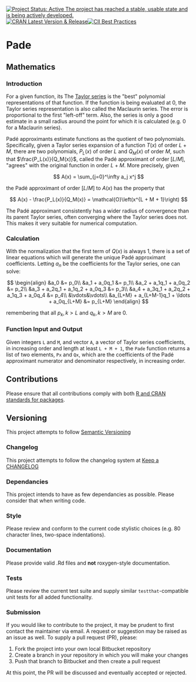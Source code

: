 [![Project Status: Active The project has reached a stable, usable state and is being actively developed.](https://www.repostatus.org/badges/latest/active.svg)](https://www.repostatus.org/#active)[![CRAN Latest Version & Release](https://www.r-pkg.org/badges/version-last-release/Pade)](https://CRAN.R-project.org/package=Pade)[![CII Best Practices](https://bestpractices.coreinfrastructure.org/projects/2033/badge)](https://bestpractices.coreinfrastructure.org/projects/2033)

# Pade

## Mathematics

### Introduction
For a given function, its The [Taylor series](https://en.wikipedia.org/wiki/Taylor_series) is the "best" polynomial representations of that function. If the function is being evaluated at 0, the Taylor series representation is also called the Maclaurin series. The error is proportional to the first "left-off" term. Also, the series is only a good estimate in a small radius around the point for which it is calculated (e.g. 0 for a Maclaurin series).

Padé approximants estimate functions as the quotient of two polynomials. Specifically, given a Taylor series expansion of a function $T(x)$ of order $L + M$, there are two polynomials, $P_L(x)$ of order $L$ and $Q_M(x)$ of order $M$, such that $\frac{P_L(x)}{Q_M(x)}$, called the Padé approximant of order $[L/M]$, "agrees" with the original function in order $L + M$. More precisely, given

$$ 
A(x) = \sum_{j=0}^\infty a_j x^j 
$$

the Padé approximant of order $[L/M]$ to $A(x)$ has the property that

$$ 
A(x) - \frac{P_L(x)}{Q_M(x)} = \mathcal{O}\left(x^{L + M + 1}\right) 
$$

The Padé approximant consistently has a wider radius of convergence than its parent Taylor series, often converging where the Taylor series does not. This makes it very suitable for numerical computation.

### Calculation
With the normalization that the first term of $Q(x)$ is always 1, there is a set of linear equations which will generate the unique Padé approximant coefficients. Letting $a_n$ be the coefficients for the Taylor series, one can solve:

$$ 
\begin{align}
&a_0 &= p_0\\
&a_1 + a_0q_1 &= p_1\\
&a_2 + a_1q_1 + a_0q_2 &= p_2\\
&a_3 + a_2q_1 + a_1q_2 + a_0q_3 &= p_3\\
&a_4 + a_3q_1 + a_2q_2 + a_1q_3 + a_0q_4 &= p_4\\
&\vdots&\vdots\\
&a_{L+M} + a_{L+M-1}q_1 + \ldots + a_0q_{L+M} &= p_{L+M}
\end{align} 
$$

remembering that all $p_k, k > L$ and $q_k, k > M$ are 0.

### Function Input and Output
Given integers `L` and `M`, and vector `A`, a vector of Taylor series coefficients, in increasing order and length at least `L + M + 1`, the `Pade` function returns a list of two elements, `Px` and `Qx`, which are the coefficients of the Padé approximant numerator and denominator respectively, in increasing order.

## Contributions
Please ensure that all contributions comply with both [R and CRAN standards for packages](https://cran.r-project.org/doc/manuals/r-release/R-exts.html).

## Versioning
This project attempts to follow [Semantic Versioning](http://semver.org/)

### Changelog
This project attempts to follow the changelog system at [Keep a CHANGELOG](http://keepachangelog.com/)

### Dependancies
This project intends to have as few dependancies as possible. Please consider that when writing code.

### Style
Please review and conform to the current code stylistic choices (e.g. 80 character lines, two-space indentations).

### Documentation
Please provide valid .Rd files and **not** roxygen-style documentation.

### Tests
Please review the current test suite and supply similar `testthat`-compatible unit tests for all added functionality. 

### Submission
If you would like to contribute to the project, it may be prudent to first contact the maintainer via email. A request or suggestion may be raised as an issue as well. To supply a pull request (PR), please:

 1. Fork the project into your own local Bitbucket repository
 2. Create a branch in your repository in which you will make your changes
 3. Push that branch to Bitbucket and then create a pull request
 
At this point, the PR will be discussed and eventually accepted or rejected.
